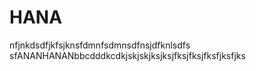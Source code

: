 # HANA
nfjnkdsdfjkfsjknsfdmnfsdmnsdfnsjdfknlsdfs sfANANHANANbbcdddkcdkjskjskjksjksjfksjfksjfksfjksfjks
